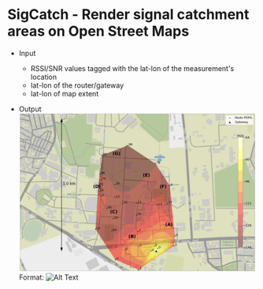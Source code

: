 # SigCatch - Render signal catchment areas on Open Street Maps
* Input 
    * RSSI/SNR values tagged with the lat-lon of the measurement's location
    * lat-lon of the router/gateway
    * lat-lon of map extent

* Output
![GitHub Logo](/docs/sample.png)
Format: ![Alt Text](url)

